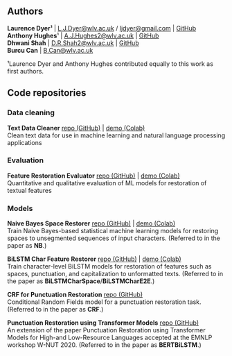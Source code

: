 <title></title>

## Authors

**Laurence Dyer¹** \| [L.J.Dyer@wlv.ac.uk](mailto:L.J.Dyer@wlv.ac.uk) / [ljdyer@gmail.com](mailto:ljdyer@gmail.com) \| [GitHub](https://github.com/ljdyer)<br>
**Anthony Hughes**¹ \| [A.J.Hughes2@wlv.ac.uk](mailto:A.J.Hughes2@wlv.ac.uk) \| [GitHub](https://github.com/anthonyhughes)<br>
**Dhwani Shah** \| [D.R.Shah2@wlv.ac.uk](mailto:D.R.Shah2@wlv.ac.uk) \| [GitHub](https://github.com/D-Shah1427)<br>
**Burcu Can** \| [B.Can@wlv.ac.uk](mailto:B.Can@wlv.ac.uk)

¹Laurence Dyer and Anthony Hughes contributed equally to this work as first authors.

## Code repositories

### Data cleaning

**Text Data Cleaner**
[repo (GitHub)](https://github.com/ljdyer/Text-Data-Cleaner) | [demo (Colab)](https://colab.research.google.com/drive/1tXnlmjPEzJx1ZNAAVXcvP3N2Q-kxpsQL?usp=sharing) <br>
Clean text data for use in machine learning and natural language processing applications

### Evaluation

**Feature Restoration Evaluator**
[repo (GitHub)](https://github.com/ljdyer/Feature-Restoration-Evaluator) | [demo (Colab)](https://colab.research.google.com/drive/1JkQAEH2uNDQkVl7BNj8vrsOeFbSeGNn_?usp=sharing)<br>
Quantitative and qualitative evaluation of ML models for restoration of textual features

### Models

**Naive Bayes Space Restorer**
[repo (GitHub)](https://github.com/ljdyer/Naive-Bayes-Space-Restorer) | [demo (Colab)](https://colab.research.google.com/drive/1ngcioFhOvS95oSYjkC4kqIYtBZUFygx6?usp=sharing)<br>
Train Naive Bayes-based statistical machine learning models for restoring spaces to unsegmented sequences of input characters. (Referred to in the paper as **NB**.)

**BiLSTM Char Feature Restorer**
[repo (GitHub)](https://github.com/ljdyer/BiLSTM-Char-Feature-Restorer/) | [demo (Colab)](https://colab.research.google.com/drive/1aS6_-5rX4TOaa-qHIBCSW07-xS7nihk4?usp=sharing)<br>
Train character-level BiLSTM models for restoration of features such as spaces, punctuation, and capitalization to unformatted texts. (Referred to in the paper as **BiLSTMCharSpace**/**BiLSTMCharE2E**.)

**CRF for Punctuation Restoration**
[repo (GitHub)](https://github.com/anthonyhughes/crf-punctuation-restoration)<br>
Conditional Random Fields model for a punctuation restoration task. (Referred to in the paper as **CRF**.)

**Punctuation Restoration using Transformer Models**
[repo (GitHub)](https://github.com/anthonyhughes/finetuning-en-punctuation-restoration)<br>
An extension of the paper Punctuation Restoration using Transformer Models for High-and Low-Resource Languages accepted at the EMNLP workshop W-NUT 2020. (Referred to in the paper as **BERTBiLSTM**.)
